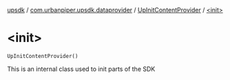 [upsdk](../../index.md) / [com.urbanpiper.upsdk.dataprovider](../index.md) / [UpInitContentProvider](index.md) / [&lt;init&gt;](./-init-.md)

# &lt;init&gt;

`UpInitContentProvider()`

This is an internal class used to init parts of the SDK

